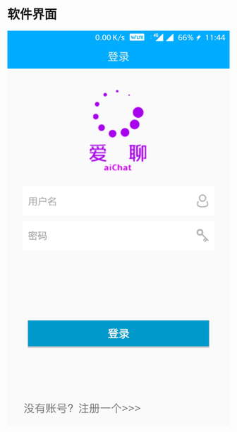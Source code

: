 # 软件界面
![image](https://github.com/PeterWu520/aiChat/blob/master/images/Screenshot_20181219-114439.jpg)
